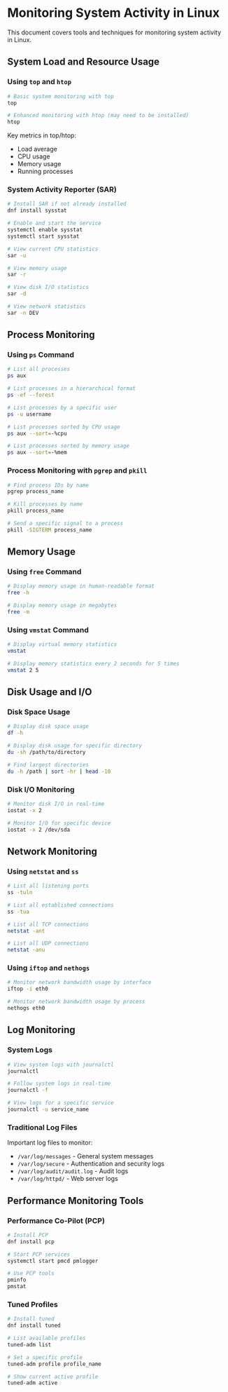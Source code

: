 # Monitoring System Activity in Linux

This document covers tools and techniques for monitoring system activity in Linux.

## System Load and Resource Usage

### Using `top` and `htop`

```bash
# Basic system monitoring with top
top

# Enhanced monitoring with htop (may need to be installed)
htop
```

Key metrics in top/htop:
- Load average
- CPU usage
- Memory usage
- Running processes

### System Activity Reporter (SAR)

```bash
# Install SAR if not already installed
dnf install sysstat

# Enable and start the service
systemctl enable sysstat
systemctl start sysstat

# View current CPU statistics
sar -u

# View memory usage
sar -r

# View disk I/O statistics
sar -d

# View network statistics
sar -n DEV
```

## Process Monitoring

### Using `ps` Command

```bash
# List all processes
ps aux

# List processes in a hierarchical format
ps -ef --forest

# List processes by a specific user
ps -u username

# List processes sorted by CPU usage
ps aux --sort=-%cpu

# List processes sorted by memory usage
ps aux --sort=-%mem
```

### Process Monitoring with `pgrep` and `pkill`

```bash
# Find process IDs by name
pgrep process_name

# Kill processes by name
pkill process_name

# Send a specific signal to a process
pkill -SIGTERM process_name
```

## Memory Usage

### Using `free` Command

```bash
# Display memory usage in human-readable format
free -h

# Display memory usage in megabytes
free -m
```

### Using `vmstat` Command

```bash
# Display virtual memory statistics
vmstat

# Display memory statistics every 2 seconds for 5 times
vmstat 2 5
```

## Disk Usage and I/O

### Disk Space Usage

```bash
# Display disk space usage
df -h

# Display disk usage for specific directory
du -sh /path/to/directory

# Find largest directories
du -h /path | sort -hr | head -10
```

### Disk I/O Monitoring

```bash
# Monitor disk I/O in real-time
iostat -x 2

# Monitor I/O for specific device
iostat -x 2 /dev/sda
```

## Network Monitoring

### Using `netstat` and `ss`

```bash
# List all listening ports
ss -tuln

# List all established connections
ss -tua

# List all TCP connections
netstat -ant

# List all UDP connections
netstat -anu
```

### Using `iftop` and `nethogs`

```bash
# Monitor network bandwidth usage by interface
iftop -i eth0

# Monitor network bandwidth usage by process
nethogs eth0
```

## Log Monitoring

### System Logs

```bash
# View system logs with journalctl
journalctl

# Follow system logs in real-time
journalctl -f

# View logs for a specific service
journalctl -u service_name
```

### Traditional Log Files

Important log files to monitor:
- `/var/log/messages` - General system messages
- `/var/log/secure` - Authentication and security logs
- `/var/log/audit/audit.log` - Audit logs
- `/var/log/httpd/` - Web server logs

## Performance Monitoring Tools

### Performance Co-Pilot (PCP)

```bash
# Install PCP
dnf install pcp

# Start PCP services
systemctl start pmcd pmlogger

# Use PCP tools
pminfo
pmstat
```

### Tuned Profiles

```bash
# Install tuned
dnf install tuned

# List available profiles
tuned-adm list

# Set a specific profile
tuned-adm profile profile_name

# Show current active profile
tuned-adm active
```